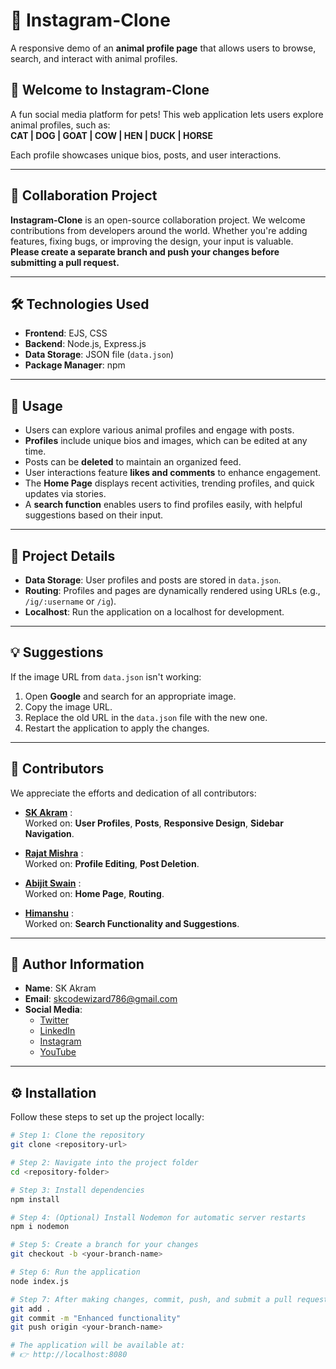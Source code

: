# 🐾 Instagram-Clone  

A responsive demo of an **animal profile page** that allows users to browse, search, and interact with animal profiles.

## 🎉 Welcome to Instagram-Clone  

A fun social media platform for pets! This web application lets users explore animal profiles, such as:  
**CAT | DOG | GOAT | COW | HEN | DUCK | HORSE**

Each profile showcases unique bios, posts, and user interactions.

---

## 🤝 Collaboration Project  

**Instagram-Clone** is an open-source collaboration project. We welcome contributions from developers around the world. Whether you're adding features, fixing bugs, or improving the design, your input is valuable.  
**Please create a separate branch and push your changes before submitting a pull request.**

---

## 🛠️ Technologies Used  

- **Frontend**: EJS, CSS  
- **Backend**: Node.js, Express.js  
- **Data Storage**: JSON file (`data.json`)  
- **Package Manager**: npm  

---

## 🚀 Usage  

- Users can explore various animal profiles and engage with posts.  
- **Profiles** include unique bios and images, which can be edited at any time.  
- Posts can be **deleted** to maintain an organized feed.  
- User interactions feature **likes and comments** to enhance engagement.  
- The **Home Page** displays recent activities, trending profiles, and quick updates via stories.  
- A **search function** enables users to find profiles easily, with helpful suggestions based on their input.

---

## 📂 Project Details  

- **Data Storage**: User profiles and posts are stored in `data.json`.  
- **Routing**: Profiles and pages are dynamically rendered using URLs (e.g., `/ig/:username` or `/ig`).  
- **Localhost**: Run the application on a localhost for development.

---

## 💡 Suggestions  

If the image URL from `data.json` isn't working:  
1. Open **Google** and search for an appropriate image.  
2. Copy the image URL.  
3. Replace the old URL in the `data.json` file with the new one.  
4. Restart the application to apply the changes.

---

## 👥 Contributors  

We appreciate the efforts and dedication of all contributors:

- **[SK Akram](https://github.com/akramcodez)** :  
  Worked on: **User Profiles**, **Posts**, **Responsive Design**, **Sidebar Navigation**.

- **[Rajat Mishra](https://github.com/mishraRj)** :  
  Worked on: **Profile Editing**, **Post Deletion**.

- **[Abijit Swain](https://github.com/Abhijit8951)** :  
  Worked on: **Home Page**, **Routing**.

- **[Himanshu](https://github.com/Himanshu19-coder)** :  
  Worked on: **Search Functionality and Suggestions**.

---

## 👤 Author Information  

- **Name**: SK Akram  
- **Email**: skcodewizard786@gmail.com  
- **Social Media**:  
  - [Twitter](https://twitter.com/akramcodez)  
  - [LinkedIn](https://www.linkedin.com/in/sk-akram-aaa903318/)  
  - [Instagram](https://instagram.com/akramcodez)  
  - [YouTube](https://youtube.com/@akramcodez)  

---

## ⚙️ Installation  

Follow these steps to set up the project locally:  

```bash
# Step 1: Clone the repository
git clone <repository-url>

# Step 2: Navigate into the project folder
cd <repository-folder>

# Step 3: Install dependencies
npm install

# Step 4: (Optional) Install Nodemon for automatic server restarts
npm i nodemon

# Step 5: Create a branch for your changes
git checkout -b <your-branch-name>

# Step 6: Run the application
node index.js

# Step 7: After making changes, commit, push, and submit a pull request:
git add .
git commit -m "Enhanced functionality"
git push origin <your-branch-name>

# The application will be available at:
# 👉 http://localhost:8080
